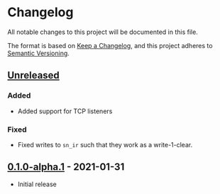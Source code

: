 # Changelog
All notable changes to this project will be documented in this file.

The format is based on [Keep a Changelog](https://keepachangelog.com/en/1.0.0/),
and this project adheres to [Semantic Versioning](https://semver.org/spec/v2.0.0.html).

## [Unreleased]
### Added
- Added support for TCP listeners

### Fixed
- Fixed writes to `sn_ir` such that they work as a write-1-clear.

## [0.1.0-alpha.1] - 2021-01-31
- Initial release

[Unreleased]: https://github.com/newAM/w5500-ll-rs/compare/v0.1.0-alpha.1...HEAD
[0.1.0-alpha.1]: https://github.com/newAM/w5500-ll-rs/releases/tag/v0.1.0-alpha.1
